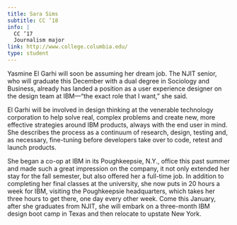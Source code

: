 ```yaml
---
title: Sara Sims
subtitle: CC ’18
info: |
  CC ’17
  Journalism major
link: http://www.college.columbia.edu/
type: student
---
```


Yasmine El Garhi will soon be assuming her dream job. The NJIT senior, who will graduate this December with a dual degree in Sociology and Business, already has landed a position as a user experience designer on the design team at IBM—“the exact role that I want,” she said.

El Garhi will be involved in design thinking at the venerable technology corporation to help solve real, complex problems and create new, more effective strategies around IBM products, always with the end user in mind. She describes the process as a continuum of research, design, testing and, as necessary, fine-tuning before developers take over to code, retest and launch products.

She began a co-op at IBM in its Poughkeepsie, N.Y., office this past summer and made such a great impression on the company, it not only extended her stay for the fall semester, but also offered her a full-time job. In addition to completing her final classes at the university, she now puts in 20 hours a week for IBM, visiting the Poughkeepsie headquarters, which takes her three hours to get there, one day every other week. Come this January, after she graduates from NJIT, she will embark on a three-month IBM design boot camp in Texas and then relocate to upstate New York.
